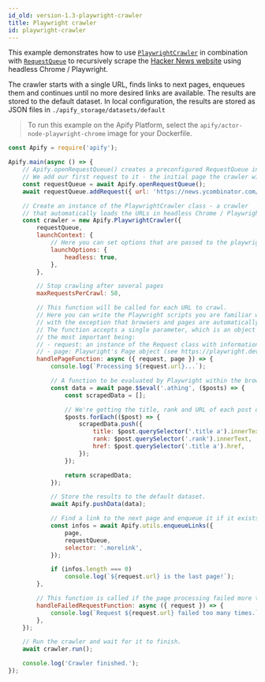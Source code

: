```yaml
---
id_old: version-1.3-playwright-crawler
title: Playwright crawler
id: playwright-crawler
---
```


This example demonstrates how to use [`PlaywrightCrawler`](../api/playwright-crawler) in combination with [`RequestQueue`](../api/request-queue) to
recursively scrape the [Hacker News website](https://news.ycombinator.com) using headless Chrome / Playwright.

The crawler starts with a single URL, finds links to next pages, enqueues them and continues until no more desired links are available. The results
are stored to the default dataset. In local configuration, the results are stored as JSON files in `./apify_storage/datasets/default`

> To run this example on the Apify Platform, select the `apify/actor-node-playwright-chrome` image for your Dockerfile.

```javascript
const Apify = require('apify');

Apify.main(async () => {
    // Apify.openRequestQueue() creates a preconfigured RequestQueue instance.
    // We add our first request to it - the initial page the crawler will visit.
    const requestQueue = await Apify.openRequestQueue();
    await requestQueue.addRequest({ url: 'https://news.ycombinator.com/' });

    // Create an instance of the PlaywrightCrawler class - a crawler
    // that automatically loads the URLs in headless Chrome / Playwright.
    const crawler = new Apify.PlaywrightCrawler({
        requestQueue,
        launchContext: {
            // Here you can set options that are passed to the playwright .launch() function.
            launchOptions: {
                headless: true,
            },
        },

        // Stop crawling after several pages
        maxRequestsPerCrawl: 50,

        // This function will be called for each URL to crawl.
        // Here you can write the Playwright scripts you are familiar with,
        // with the exception that browsers and pages are automatically managed by the Apify SDK.
        // The function accepts a single parameter, which is an object with a lot of properties,
        // the most important being:
        // - request: an instance of the Request class with information such as URL and HTTP method
        // - page: Playwright's Page object (see https://playwright.dev/docs/api/class-page)
        handlePageFunction: async ({ request, page }) => {
            console.log(`Processing ${request.url}...`);

            // A function to be evaluated by Playwright within the browser context.
            const data = await page.$$eval('.athing', ($posts) => {
                const scrapedData = [];

                // We're getting the title, rank and URL of each post on Hacker News.
                $posts.forEach(($post) => {
                    scrapedData.push({
                        title: $post.querySelector('.title a').innerText,
                        rank: $post.querySelector('.rank').innerText,
                        href: $post.querySelector('.title a').href,
                    });
                });

                return scrapedData;
            });

            // Store the results to the default dataset.
            await Apify.pushData(data);

            // Find a link to the next page and enqueue it if it exists.
            const infos = await Apify.utils.enqueueLinks({
                page,
                requestQueue,
                selector: '.morelink',
            });

            if (infos.length === 0)
                console.log(`${request.url} is the last page!`);
        },

        // This function is called if the page processing failed more than maxRequestRetries+1 times.
        handleFailedRequestFunction: async ({ request }) => {
            console.log(`Request ${request.url} failed too many times.`);
        },
    });

    // Run the crawler and wait for it to finish.
    await crawler.run();

    console.log('Crawler finished.');
});
```
